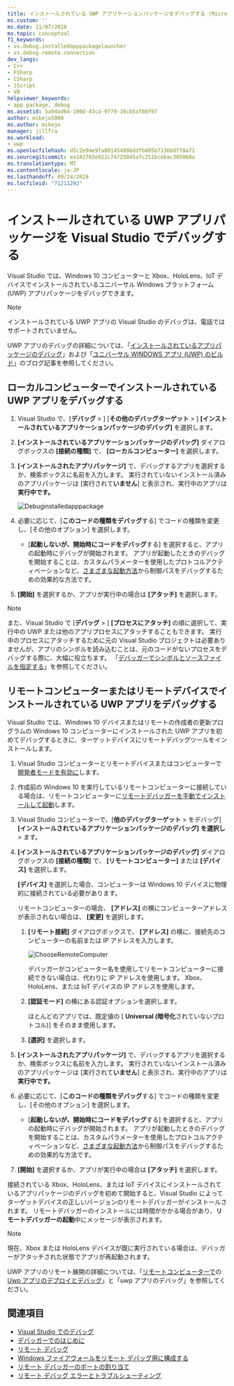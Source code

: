 ```yaml
---
title: インストールされている UWP アプリケーションパッケージをデバッグする |Microsoft Docs
ms.custom: ''
ms.date: 11/07/2018
ms.topic: conceptual
f1_keywords:
- vs.debug.installedapppackagelauncher
- vs.debug.remote.connection
dev_langs:
- C++
- FSharp
- CSharp
- JScript
- VB
helpviewer_keywords:
- app package, debug
ms.assetid: 5a94ad64-100d-43ca-9779-16cb5af86f97
author: mikejo5000
ms.author: mikejo
manager: jillfra
ms.workload:
- uwp
ms.openlocfilehash: d5c2e94e9fa80145489bddfb005b7136bdff8a71
ms.sourcegitcommit: ea182703e922c74725045afc251bcebac305068a
ms.translationtype: MT
ms.contentlocale: ja-JP
ms.lasthandoff: 09/24/2019
ms.locfileid: "71211292"
---
```

# <a name="debug-an-installed-uwp-app-package-in-visual-studio"></a>インストールされている UWP アプリパッケージを Visual Studio でデバッグする

Visual Studio では、Windows 10 コンピューターと Xbox、HoloLens、IoT デバイスでインストールされているユニバーサル Windows プラットフォーム (UWP) アプリパッケージをデバッグできます。

>[!NOTE]
>インストールされている UWP アプリの Visual Studio のデバッグは、電話ではサポートされていません。

UWP アプリのデバッグの詳細については、「[インストールされているアプリパッケージのデバッグ](https://devblogs.microsoft.com/devops/updates-for-debugging-installed-app-packages-in-visual-studio-2015-update-2/)」および「[ユニバーサル WINDOWS アプリ (UWP) のビルド](https://devblogs.microsoft.com/visualstudio/universal-windows-apps-targeting-windows-10-anniversary-sdk/)」のブログ記事を参照してください。

## <a name="debug-an-installed-uwp-app-on-a-local-machine"></a>ローカルコンピューターでインストールされている UWP アプリをデバッグする

1. Visual Studio で、[**デバッグ** > ] [**その他のデバッグターゲット** > ] **[インストールされているアプリケーションパッケージのデバッグ]** を選択します。

1. **[インストールされているアプリケーションパッケージのデバッグ]** ダイアログボックスの **[接続の種類]** で、 **[ローカルコンピューター]** を選択します。

1. **[インストールされたアプリパッケージ]** で、デバッグするアプリを選択するか、検索ボックスに名前を入力します。 実行されていないインストール済みのアプリパッケージは [実行されて**いません**] と表示され、実行中のアプリは**実行中です。**

   ![Debuginstalledapppackage](../debugger/media/debug-installed-app-pkg.png "Debuginstalledapppackage")

1. 必要に応じて、[**このコードの種類をデバッグ**する] でコードの種類を変更し、[その他のオプション] を選択します。
   - [**起動しないが、開始時にコードをデバッグ**する] を選択すると、アプリの起動時にデバッグが開始されます。 アプリが起動したときのデバッグを開始することは、カスタムパラメーターを使用したプロトコルアクティベーションなど、[さまざまな起動方法](/windows/uwp/xbox-apps/automate-launching-uwp-apps)から制御パスをデバッグするための効果的な方法です。

1. **[開始]** を選択するか、アプリが実行中の場合は **[アタッチ]** を選択します。

> [!NOTE]
> また、Visual Studio で [**デバッグ** > ] **[プロセスにアタッチ]** の順に選択して、実行中の UWP または他のアプリプロセスにアタッチすることもできます。 実行中のプロセスにアタッチするために元の Visual Studio プロジェクトは必要ありませんが、アプリのシンボルを読み込むことは、元のコードがないプロセスをデバッグする際に、大幅に役立ちます。 「[デバッガーでシンボルとソースファイルを指定する](specify-symbol-dot-pdb-and-source-files-in-the-visual-studio-debugger.md)」を参照してください。

## <a name="remote"></a>リモートコンピューターまたはリモートデバイスでインストールされている UWP アプリをデバッグする

Visual Studio では、Windows 10 デバイスまたはリモートの作成者の更新プログラムの Windows 10 コンピューターにインストールされた UWP アプリを初めてデバッグするときに、ターゲットデバイスにリモートデバッグツールをインストールします。

1. Visual Studio コンピューターとリモートデバイスまたはコンピューターで[開発者モードを有効に](/windows/uwp/get-started/enable-your-device-for-development)します。

1. 作成前の Windows 10 を実行しているリモートコンピューターに接続している場合は、リモートコンピューターに[リモートデバッガーを手動でインストールして起動](../debugger/remote-debugging.md)します。

1. Visual Studio コンピューターで、[**他のデバッグターゲット** > をデバッグ] **[インストールされているアプリケーションパッケージのデバッグ]** **を選択し** > ます。

1. **[インストールされているアプリケーションパッケージのデバッグ]** ダイアログボックスの **[接続の種類]** で、 **[リモートコンピューター]** または **[デバイス]** を選択します。

   **[デバイス]** を選択した場合、コンピューターは Windows 10 デバイスに物理的に接続されている必要があります。

   リモートコンピューターの場合、 **[アドレス]** の横にコンピューターアドレスが表示されない場合は、 **[変更]** を選択します。

   1. **[リモート接続]** ダイアログボックスで、 **[アドレス]** の横に、接続先のコンピューターの名前または IP アドレスを入力します。

      ![ChooseRemoteComputer](../debugger/media/debug-remote-app-pkg.png "ChooseRemoteComputer")

      デバッガーがコンピューター名を使用してリモートコンピューターに接続できない場合は、代わりに IP アドレスを使用します。 Xbox、HoloLens、または IoT デバイスの IP アドレスを使用します。
   1. **[認証モード]** の横にある認証オプションを選択します。

      ほとんどのアプリでは、既定値の [ **Universal (暗号化**されていないプロトコル)] をそのまま使用します。
   1. **[選択]** を選択します。

1. **[インストールされたアプリパッケージ]** で、デバッグするアプリを選択するか、検索ボックスに名前を入力します。 実行されていないインストール済みのアプリパッケージは [実行されて**いません**] と表示され、実行中のアプリは**実行中です。**

1. 必要に応じて、[**このコードの種類をデバッグ**する] でコードの種類を変更し、[その他のオプション] を選択します。
   - [**起動しないが、開始時にコードをデバッグ**する] を選択すると、アプリの起動時にデバッグが開始されます。 アプリが起動したときのデバッグを開始することは、カスタムパラメーターを使用したプロトコルアクティベーションなど、[さまざまな起動方法](/windows/uwp/xbox-apps/automate-launching-uwp-apps)から制御パスをデバッグするための効果的な方法です。

1. **[開始]** を選択するか、アプリが実行中の場合は **[アタッチ]** を選択します。

接続されている Xbox、HoloLens、または IoT デバイスにインストールされているアプリパッケージのデバッグを初めて開始すると、Visual Studio によってターゲットデバイスの正しいバージョンのリモートデバッガーがインストールされます。 リモートデバッガーのインストールには時間がかかる場合があり、**リモートデバッガーの起動**中にメッセージが表示されます。

>[!NOTE]
>現在、Xbox または HoloLens デバイスが既に実行されている場合は、デバッガーがアタッチされた状態でアプリが再起動されます。

UWP アプリのリモート展開の詳細については、「[リモートコンピューターで](run-windows-store-apps-on-a-remote-machine.md)の[Uwp アプリのデプロイとデバッグ](/windows/uwp/debug-test-perf/deploying-and-debugging-uwp-apps#advanced-remote-deployment-options)」と「uwp アプリのデバッグ」を参照してください。

## <a name="see-also"></a>関連項目

- [Visual Studio でのデバッグ](../debugger/index.yml)
- [デバッガーでのはじめに](../debugger/debugger-feature-tour.md)
- [リモート デバッグ](../debugger/remote-debugging.md)
- [Windows ファイアウォールをリモート デバッグ用に構成する](../debugger/configure-the-windows-firewall-for-remote-debugging.md)
- [リモート デバッガーのポートの割り当て](../debugger/remote-debugger-port-assignments.md)
- [リモート デバッグ エラーとトラブルシューティング](../debugger/remote-debugging-errors-and-troubleshooting.md)